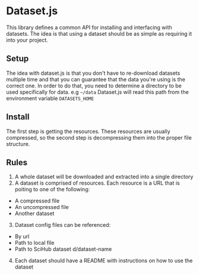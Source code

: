 # Dataset.js
This library defines a common API for installing and interfacing with datasets.
The idea is that using a dataset should be as simple as requiring it into your project.

## Setup
The idea with dataset.js is that you don't have to re-download datasets multiple time and that
you can guarantee that the data you're using is the correct one.
In order to do that, you need to determine a directory to be used specifically for data. e.g ``~/data``
Dataset.js will read this path from the environment variable ``DATASETS_HOME``

## Install
The first step is getting the resources. These resources are usually compressed, so the second 
step is decompressing them into the proper file structure.

## Rules
1. A whole dataset will be downloaded and extracted into a single directory
2. A dataset is comprised of resources. Each resource is a URL that is poiting to one of the following:
  - A compressed file
  - An uncompressed file
  - Another dataset
3. Dataset config files can be referenced:
  - By url
  - Path to local file
  - Path to SciHub dataset d/dataset-name
4. Each dataset should have a README with instructions on how to use the dataset
